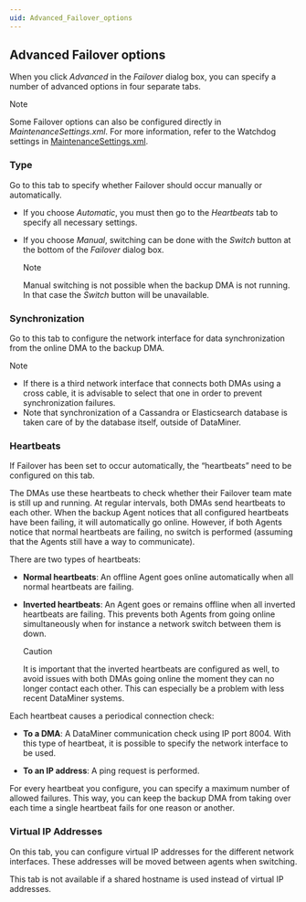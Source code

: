 ```yaml
---
uid: Advanced_Failover_options
---
```


## Advanced Failover options

When you click *Advanced* in the *Failover* dialog box, you can specify a number of advanced options in four separate tabs.

> [!NOTE]
> Some Failover options can also be configured directly in *MaintenanceSettings.xml*. For more information, refer to the Watchdog settings in [MaintenanceSettings.xml](../../part_7/SkylineDataminerFolder/MaintenanceSettings_xml.md#maintenancesettingsxml).

### Type

Go to this tab to specify whether Failover should occur manually or automatically.

- If you choose *Automatic*, you must then go to the *Heartbeats* tab to specify all necessary settings.

- If you choose *Manual*, switching can be done with the *Switch* button at the bottom of the *Failover* dialog box.

    > [!NOTE]
    > Manual switching is not possible when the backup DMA is not running. In that case the *Switch* button will be unavailable.

### Synchronization

Go to this tab to configure the network interface for data synchronization from the online DMA to the backup DMA.

> [!NOTE]
> - If there is a third network interface that connects both DMAs using a cross cable, it is advisable to select that one in order to prevent synchronization failures.
> - Note that synchronization of a Cassandra or Elasticsearch database is taken care of by the database itself, outside of DataMiner.

### Heartbeats

If Failover has been set to occur automatically, the “heartbeats” need to be configured on this tab.

The DMAs use these heartbeats to check whether their Failover team mate is still up and running. At regular intervals, both DMAs send heartbeats to each other. When the backup Agent notices that all configured heartbeats have been failing, it will automatically go online. However, if both Agents notice that normal heartbeats are failing, no switch is performed (assuming that the Agents still have a way to communicate).

There are two types of heartbeats:

- **Normal heartbeats**: An offline Agent goes online automatically when all normal heartbeats are failing.

- **Inverted heartbeats**: An Agent goes or remains offline when all inverted heartbeats are failing. This prevents both Agents from going online simultaneously when for instance a network switch between them is down.

    > [!CAUTION]
    > It is important that the inverted heartbeats are configured as well, to avoid issues with both DMAs going online the moment they can no longer contact each other. This can especially be a problem with less recent DataMiner systems.

Each heartbeat causes a periodical connection check:

- **To a DMA**: A DataMiner communication check using IP port 8004. With this type of heartbeat, it is possible to specify the network interface to be used.

- **To an IP address**: A ping request is performed.

For every heartbeat you configure, you can specify a maximum number of allowed failures. This way, you can keep the backup DMA from taking over each time a single heartbeat fails for one reason or another.

### Virtual IP Addresses

On this tab, you can configure virtual IP addresses for the different network interfaces. These addresses will be moved between agents when switching.

This tab is not available if a shared hostname is used instead of virtual IP addresses.
